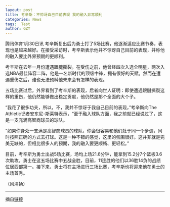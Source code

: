 ```yaml
---
layout: post
title: 考辛斯：不惊讶自己目前表现 我的融入非常顺利
categories: News
tags:  Test
author: GZY
---
```


腾讯体育1月30日讯 考辛斯复出后为勇士打了5场比赛，他逐渐适应比赛节奏，表现也是越来越好。在接受采访时，考辛斯表示他并不惊讶自己目前的表现，并称他的融入要比外界预期的更顺利。

考辛斯在去年一月份遭遇跟腱撕裂。在受伤之前，他曾经四次入选全明星，两次入选NBA最佳阵容二阵，他是一名新时代的顶级中锋，拥有很好的天赋。然而在遭遇重伤之后，谁也无法预料他未来会有怎样的表现。

五场比赛过后，外界看到了考辛斯的表现，后者向世人证明：即使遭遇跟腱撕裂这样的重伤，他仍然能够做出稳定贡献，他仍然是那个全面的大个子。

“我花了很多功夫，所以，不，我并不惊讶于我自己目前的表现，”考辛斯向The Athletic记者安东尼-斯莱特表示，“至于融入球队方面，我之前就已经说过了，这是一支充满高智商球员的球队。

“如果你身处一支满是高智商球员的球队，你会很容易和他们处于同一个步调，同时按照正确的方式去打球。这是一种不错的感觉，这里的氛围很好。这并非就是完美无缺的，但相比很多人的预期，我的融入要更顺畅、更轻松。”

目前，考辛斯为勇士出战5场比赛，场均上场21.6分钟，能拿到15.2分7个篮板3.6次助攻。勇士在这五场比赛中五战全胜，目前，11连胜的他们以36胜14负的战绩位居西部第一。接下来，勇士将在主场进行三场比赛，考辛斯也将迎来他在勇士的主场首秀。

（风清扬）

*****

摘自[链接](http://new.qq.com/cmsn/20190130/20190130002305.html)